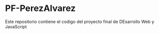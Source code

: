 # PF-PerezAlvarez
Este repositorio contiene el codigo del proyecto final de DEsarrollo Web y JavaScript
